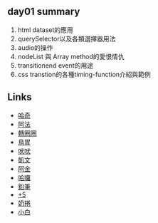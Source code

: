 ## day01 summary
1. html dataset的應用
2. querySelector以及各類選擇器用法
3. audio的操作
4. nodeList 與 Array method的愛恨情仇
5. transitionend event的用途
6. css transtion的各種timing-function介紹與範例


## Links

- [哈奇](https://rabbittee.github.io/JavaScript30/day01/Husky/dist/)
- [阿法](https://rabbittee.github.io/JavaScript30/day01/alpha/dist/)
- [轉圈圈](https://rabbittee.github.io/JavaScript30/day01/elzuoc/)
- [鳥胃](https://rabbittee.github.io/JavaScript30/day01/erica/)
- [吠吠](https://rabbittee.github.io/JavaScript30/day01/haha/)
- [凱文](https://rabbittee.github.io/JavaScript30/day01/kevin/)
- [阿金](https://rabbittee.github.io/JavaScript30/day01/kim/)
- [哈囉](https://rabbittee.github.io/JavaScript30/day01/kirby/)
- [鉛筆](https://rabbittee.github.io/JavaScript30/day01/pencil/)
- [+5](https://rabbittee.github.io/JavaScript30/day01/plusfive/)
- [奶捲](https://rabbittee.github.io/JavaScript30/day01/recoil/)
- [小白](https://rabbittee.github.io/JavaScript30/day01/white/)
